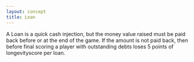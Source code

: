```yaml
---
layout: concept
title: Loan
---
```


A Loan is a quick cash injection, but the money value raised must be paid back before or at the end of the game. If the amount is not paid back, then before final scoring a player with outstanding debts loses 5 points of longevityscore per loan.
